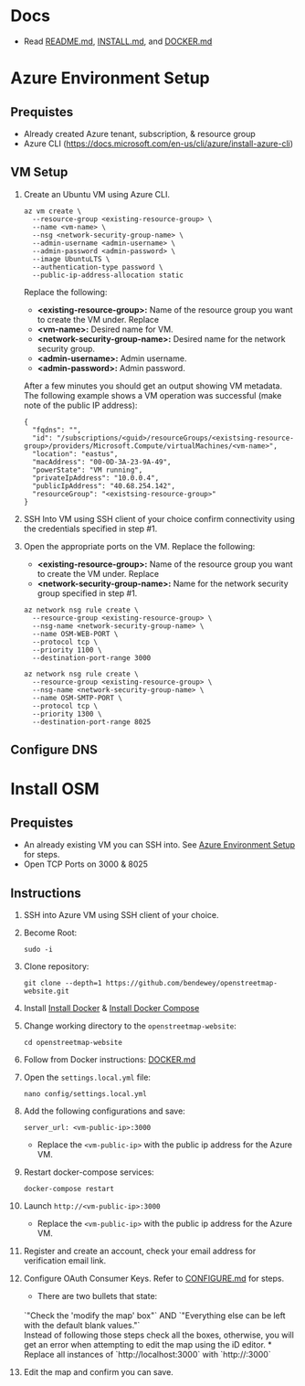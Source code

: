 # Docs

- Read [README.md](README.md), [INSTALL.md](INSTALL.md), and [DOCKER.md](DOCKER.md)

# Azure Environment Setup

## Prequistes
* Already created Azure tenant, subscription, & resource group
* Azure CLI  (https://docs.microsoft.com/en-us/cli/azure/install-azure-cli)

## VM Setup
1. Create an Ubuntu VM using Azure CLI.
    ```
    az vm create \
      --resource-group <existing-resource-group> \
      --name <vm-name> \
      --nsg <network-security-group-name> \
      --admin-username <admin-username> \
      --admin-password <admin-password> \
      --image UbuntuLTS \
      --authentication-type password \
      --public-ip-address-allocation static
    ```
    Replace the following:
    * <b>\<existing-resource-group>:</b> Name of the resource group you want to create the VM under. Replace 
    * <b>\<vm-name>:</b> Desired name for VM.
    * <b>\<network-security-group-name>:</b> Desired name for the network security group.
    * <b>\<admin-username>:</b> Admin username.
    * <b>\<admin-password>:</b> Admin password.

    After a few minutes you should get an output showing VM metadata. The following example shows a VM operation was successful (make note of the public IP address):
    ```
    {
      "fqdns": "",
      "id": "/subscriptions/<guid>/resourceGroups/<existsing-resource-group>/providers/Microsoft.Compute/virtualMachines/<vm-name>",
      "location": "eastus",
      "macAddress": "00-0D-3A-23-9A-49",
      "powerState": "VM running",
      "privateIpAddress": "10.0.0.4",
      "publicIpAddress": "40.68.254.142",
      "resourceGroup": "<existsing-resource-group>"
    }
    ```

1. SSH Into VM using SSH client of your choice confirm connectivity using the credentials specified in step #1.

1. Open the appropriate ports on the VM. Replace the following:
    * <b>\<existing-resource-group>:</b> Name of the resource group you want to create the VM under. Replace 
    * <b>\<network-security-group-name>:</b> Name for the network security group specified in step #1.

    ```
    az network nsg rule create \
      --resource-group <existing-resource-group> \
      --nsg-name <network-security-group-name> \
      --name OSM-WEB-PORT \
      --protocol tcp \
      --priority 1100 \
      --destination-port-range 3000
    ```

    ```
    az network nsg rule create \
      --resource-group <existing-resource-group> \
      --nsg-name <network-security-group-name> \
      --name OSM-SMTP-PORT \
      --protocol tcp \
      --priority 1300 \
      --destination-port-range 8025
    ```

## Configure DNS


# Install  OSM
## Prequistes
* An already existing VM you can SSH into. See [Azure Environment Setup](#azure-environment-setup) for steps.
* Open TCP Ports on 3000 & 8025

## Instructions
1. SSH into Azure VM using SSH client of your choice.

1. Become Root:
    ```
    sudo -i
    ```

1. Clone repository:
    ```
    git clone --depth=1 https://github.com/bendewey/openstreetmap-website.git
    ```

1. Install  [Install Docker](https://docs.docker.com/install/) & [Install Docker Compose](https://docs.docker.com/compose/install/)

1. Change working directory to the `openstreetmap-website`:

    ```
    cd openstreetmap-website
    ```

1. Follow from Docker instructions: [DOCKER.md](DOCKER.md#user-content-initial-setup)

1. Open the `settings.local.yml` file:
    ```
    nano config/settings.local.yml
    ```

1. Add the following configurations and save:
    ```
    server_url: <vm-public-ip>:3000
    ```
    * Replace the `<vm-public-ip>` with the public ip address for the Azure VM.

1. Restart docker-compose services:
    ```
    docker-compose restart
    ```

1.  Launch `http://<vm-public-ip>:3000`
    * Replace the `<vm-public-ip>` with the public ip address for the Azure VM.

1.  Register and create an account, check your email address for verification email link.

1. Configure OAuth Consumer Keys. Refer to [CONFIGURE.md](CONFIGURE.md#oauth-consumer-keys) for steps.
    * There are two bullets that state: 
    </br>
    `"Check the 'modify the map' box"` AND `"Everything else can be left with the default blank values."` </br>
    Instead of following those steps check all the boxes, otherwise, you will get an error when attempting to edit the map using the iD editor.
    * Replace all instances of `http://localhost:3000` with `http://<vm-public-ip>:3000`

1. Edit the map and confirm you can save.